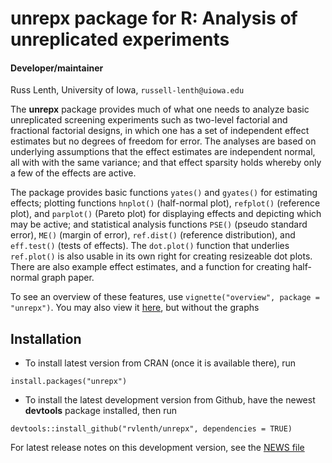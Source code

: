 # **unrepx** package for R: Analysis of unreplicated experiments

#### Developer/maintainer
Russ Lenth, University of Iowa, `russell-lenth@uiowa.edu`

The **unrepx** package provides much of what one needs to analyze basic unreplicated
screening experiments such as two-level factorial and fractional factorial designs,
in which one has a set of independent effect estimates but no degrees of freedom for
error. The analyses are based on underlying assumptions that the effect estimates are independent normal, all with with the same variance; and that effect sparsity holds whereby only a few of the effects are active.

The package provides basic functions `yates()` and `gyates()` for estimating effects; plotting functions `hnplot()` (half-normal plot), `refplot()` (reference plot), and `parplot()` (Pareto plot) for displaying effects and depicting which may be active; and statistical analysis functions `PSE()` (pseudo standard error), `ME()` (margin of error), `ref.dist()` (reference distribution), and `eff.test()` (tests of effects). The `dot.plot()` function that underlies `ref.plot()` is also usable in its own right for creating resizeable dot plots. There are also example effect estimates, and a function for creating half-normal graph paper.

To see an overview of these features, use `vignette("overview", package = "unrepx")`. You may also view it [here](https://github.com/rvlenth/unrepx/blob/master/vignettes/overview.Rmd), but without the graphs

## Installation
* To install latest version from CRAN (once it is available there), run 
```
install.packages("unrepx")
```

* To install the latest development version from Github, have the newest **devtools** package installed, then run
```
devtools::install_github("rvlenth/unrepx", dependencies = TRUE)
```
For latest release notes on this development version, see the [NEWS file](https://github.com/rvlenth/unrepx/blob/master/inst/NEWS)
